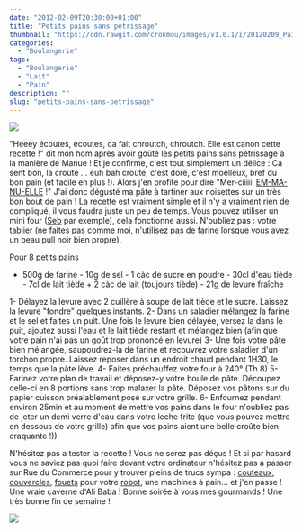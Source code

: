 ```yaml
---
date: "2012-02-09T20:30:00+01:00"
title: "Petits pains sans pétrissage"
thumbnail: "https://cdn.rawgit.com/crokmou/images/v1.0.1/i/20120209_Pain_sans_petrissage_0050.jpg"
categories:
  - "Boulangerie"
tags:
  - "Boulangerie"
  - "Lait"
  - "Pain"
description: ""
slug: "petits-pains-sans-petrissage"
---
```


[![](http://2.bp.blogspot.com/-XVN0ta7VXWs/UCbMAE14WtI/AAAAAAAAC_o/lylm7-1VxqQ/s320/20120209_Pain_sans_petrissage_bann.jpg)](http://2.bp.blogspot.com/-XVN0ta7VXWs/UCbMAE14WtI/AAAAAAAAC_o/lylm7-1VxqQ/s1600/20120209_Pain_sans_petrissage_bann.jpg)

"Heeey écoutes, écoutes, ca fait chroutch, chroutch. Elle est canon cette recette !" dit mon hom après avoir goûté les petits pains sans pétrissage à la manière de Manue ! Et je confirme, c'est tout simplement un délice : Ca sent bon, la croûte ... euh bah croûte, c'est doré, c'est moelleux, bref du bon pain (et facile en plus !). Alors j'en profite pour dire "Mer-ciiiiii [EM-MA-NU-ELLE](http://melbananecuisine.over-blog.com/) !" J'ai donc dégusté ma pâte à tartiner aux noisettes sur un très bon bout de pain ! La recette est vraiment simple et il n'y a vraiment rien de compliqué, il vous faudra juste un peu de temps. Vous pouvez utiliser un mini four ([Seb](http://www.rueducommerce.fr/m/pl/malid:84085) par exemple), cela fonctionne aussi. N'oubliez pas : votre [tablier](http://www.rueducommerce.fr/m/pl/malid:261) (ne faites pas comme moi, n'utilisez pas de farine lorsque vous avez un beau pull noir bien propre).

Pour 8 petits pains

- 500g de farine - 10g de sel - 1 càc de sucre en poudre - 30cl d'eau tiède - 7cl de lait tiède + 2 càc de lait (toujours tiède) - 21g de levure fraîche

1- Délayez la levure avec 2 cuillère à soupe de lait tiède et le sucre. Laissez la levure "fondre" quelques instants. 2- Dans un saladier mélangez la farine et le sel et faites un puit. Une fois le levure bien délayée, versez la dans le puit, ajoutez aussi l'eau et le lait tiède restant et mélangez bien (afin que votre pain n'ai pas un goût trop prononcé en levure) 3- Une fois votre pâte bien mélangée, saupoudrez-la de farine et recouvrez votre saladier d'un torchon propre. Laissez reposer dans un endroit chaud pendant 1H30, le temps que la pâte lève. 4- Faites préchauffez votre four à 240° (Th 8) 5- Farinez votre plan de travail et déposez-y votre boule de pâte. Découpez celle-ci en 8 portions sans trop malaxer la pâte. Déposez vos pâtons sur du papier cuisson préalablement posé sur votre grille. 6- Enfournez pendant environ 25min et au moment de mettre vos pains dans le four n'oubliez pas de jeter un demi verre d'eau dans votre leche frite (que vous pouvez mettre en dessous de votre grille) afin que vos pains aient une belle croûte bien craquante !))

N'hésitez pas a tester la recette ! Vous ne serez pas déçus ! Et si par hasard vous ne saviez pas quoi faire devant votre ordinateur n'hésitez pas a passer sur Rue du Commerce pour y trouver pleins de trucs sympa : [couteaux](http://www.rueducommerce.fr/m/pl/malid:15123478), [couvercles](http://www.rueducommerce.fr/m/pl/malid:15123479), [fouets](http://www.rueducommerce.fr/m/pl/malid:15123482) pour votre [robot](http://www.rueducommerce.fr/m/pl/malid:229), une machines à pain... et j'en passe ! Une vraie caverne d'Ali Baba ! Bonne soirée à vous mes gourmands ! Une très bonne fin de semaine !

[![](http://4.bp.blogspot.com/-2bLosyMFac4/TxhFg0sR2dI/AAAAAAAABec/Mzg1OnlXUmM/s1600/Signature+copie.jpg)](http://4.bp.blogspot.com/-2bLosyMFac4/TxhFg0sR2dI/AAAAAAAABec/Mzg1OnlXUmM/s1600/Signature+copie.jpg)